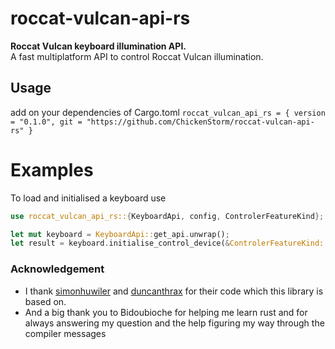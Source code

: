 # roccat-vulcan-api-rs
**Roccat Vulcan keyboard illumination API.**  
A fast multiplatform API to control Roccat Vulcan illumination.

## Usage
add on your dependencies of Cargo.toml
`roccat_vulcan_api_rs = { version = "0.1.0", git = "https://github.com/ChickenStorm/roccat-vulcan-api-rs" }`
# Examples
To load and initialised a keyboard use
```rust
use roccat_vulcan_api_rs::{KeyboardApi, config, ControlerFeatureKind};

let mut keyboard = KeyboardApi::get_api.unwrap();
let result = keyboard.initialise_control_device(&ControlerFeatureKind::Rainbow);
```



### Acknowledgement

- I thank [simonhuwiler](https://github.com/simonhuwiler/roccatvulcan) and [duncanthrax](https://github.com/duncanthrax/roccat-vulcan) for their code which this library is based on.  
- And a big thank you to Bidoubioche for helping me learn rust and for always answering my question and the help figuring my way through the compiler messages 
